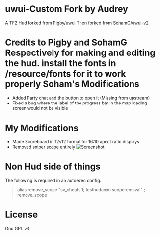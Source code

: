 uwui-Custom Fork by Audrey
==========

A TF2 Hud forked from [Pigby/uwui](https://github.com/Pigby/uwui)
Then forked from [SohamG/uwui-v2](https://github.com/SohamG/uwui-v2)

Credits to Pigby and SohamG Respectively for making and editing the hud.
install the fonts in /resource/fonts for it to work properly
Soham's Modifications
========
- Added Party chat and the button to open it (Missing from upstream)
- Fixed a bug where the label of the progress bar in the map loading screen would not be visible

My Modifications
========
- Made Scoreboard in 12v12 format for 16:10 apect ratio displays
- Removed sniper scope entirely
![Screenshot](https://user-images.githubusercontent.com/34928493/54888124-4acc9e80-4e68-11e9-8835-fc6d8f648292.png "Screenshot")

Non Hud side of things
========
The following is required in an autoexec config.
>alias remove_scope "sv_cheats 1; testhudanim scoperemoval" ; remove_scope

License
========
Gnu GPL v3
